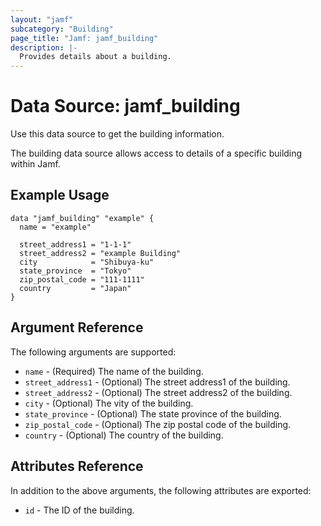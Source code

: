 ```yaml
---
layout: "jamf"
subcategory: "Building"
page_title: "Jamf: jamf_building"
description: |-
  Provides details about a building.
---
```


# Data Source: jamf_building

Use this data source to get the building information.

The building data source allows access to details of a specific
building within Jamf.

## Example Usage

```hcl
data "jamf_building" "example" {
  name = "example"

  street_address1 = "1-1-1"
  street_address2 = "example Building"
  city            = "Shibuya-ku"
  state_province  = "Tokyo"
  zip_postal_code = "111-1111"
  country         = "Japan"
}
```

## Argument Reference

The following arguments are supported:

* `name` - (Required) The name of the building.
* `street_address1` - (Optional) The street address1 of the building.
* `street_address2` - (Optional) The street address2 of the building.
* `city` - (Optional) The vity of the building.
* `state_province` - (Optional) The state province of the building. 
* `zip_postal_code` - (Optional) The zip postal code of the building.
* `country` - (Optional) The country of the building.

## Attributes Reference

In addition to the above arguments, the following attributes are exported:

* `id` - The ID of the building.